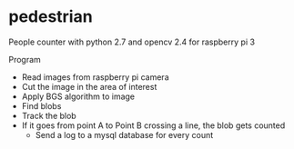 # pedestrian
People counter with python 2.7 and opencv 2.4 for raspberry pi 3

Program 
* Read images from raspberry pi camera
* Cut the image in the area of interest
* Apply BGS algorithm to image
* Find blobs
* Track the blob
* If it goes from point A to Point B crossing a line, the blob gets counted
    * Send a log to a mysql database for every count

